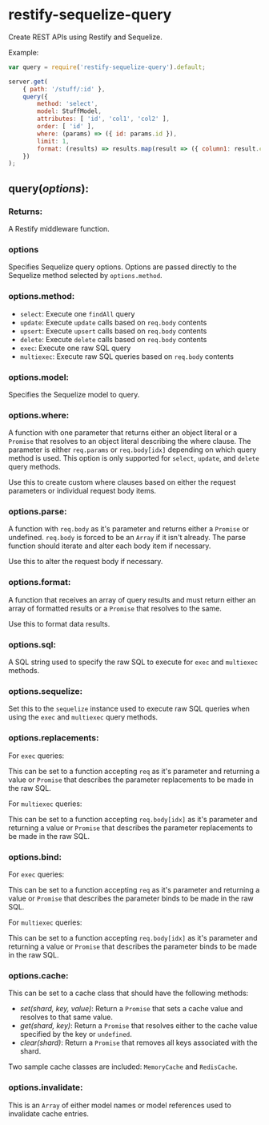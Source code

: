 # restify-sequelize-query

Create REST APIs using Restify and Sequelize.

Example:
```js
var query = require('restify-sequelize-query').default;

server.get(
    { path: '/stuff/:id' },
    query({
        method: 'select',
        model: StuffModel,
        attributes: [ 'id', 'col1', 'col2' ],
        order: [ 'id' ],
        where: (params) => ({ id: params.id }),
        limit: 1,
        format: (results) => results.map(result => ({ column1: result.col1, column2: result.col2 }))
    })
);
```

## query(*options*):

### Returns:
A Restify middleware function.

### options
Specifies Sequelize query options.  Options are passed directly to the Sequelize method selected by `options.method`.
### options.method:
- `select`: Execute one `findAll` query
- `update`: Execute `update` calls based on `req.body` contents
- `upsert`: Execute `upsert` calls based on `req.body` contents
- `delete`: Execute `delete` calls based on `req.body` contents
- `exec`: Execute one raw SQL query
- `multiexec`: Execute raw SQL queries based on `req.body` contents

### options.model:
Specifies the Sequelize model to query.

### options.where:

A function with one parameter that returns either an object literal or a `Promise` that resolves to an object literal describing the where clause.  The parameter is either `req.params` or `req.body[idx]` depending on which query method is used.  This option is only supported for `select`, `update`, and `delete` query methods.

Use this to create custom where clauses based on either the request parameters or individual request body items.

### options.parse:

A function with `req.body` as it's parameter and returns either a `Promise` or undefined.  `req.body` is forced to be an `Array` if it isn't already.  The parse function should iterate and alter each body item if necessary.

Use this to alter the request body if necessary.

### options.format:

A function that receives an array of query results and must return either an array of formatted results or a `Promise` that resolves to the same.

Use this to format data results.  

### options.sql:

A SQL string used to specify the raw SQL to execute for `exec` and `multiexec` methods.

### options.sequelize:

Set this to the `sequelize` instance used to execute raw SQL queries when using the `exec` and `multiexec` query methods.

### options.replacements:
For `exec` queries:

This can be set to a function accepting `req` as it's parameter and returning a value or `Promise` that describes the parameter replacements to be made in the raw SQL.

For `multiexec` queries:

This can be set to a function accepting `req.body[idx]` as it's parameter and returning a value or `Promise` that describes the parameter replacements to be made in the raw SQL.

### options.bind:
For `exec` queries:

This can be set to a function accepting `req` as it's parameter and returning a value or `Promise` that describes the parameter binds to be made in the raw SQL.

For `multiexec` queries:

This can be set to a function accepting `req.body[idx]` as it's parameter and returning a value or `Promise` that describes the parameter binds to be made in the raw SQL.

### options.cache:

This can be set to a cache class that should have the following methods:

- *set(shard, key, value)*: Return a `Promise` that sets a cache value and resolves to that same value.
- *get(shard, key)*: Return a `Promise` that resolves either to the cache value specified by the key or `undefined`.
- *clear(shard)*: Return a `Promise` that removes all keys associated with the shard.

Two sample cache classes are included: `MemoryCache` and `RedisCache`.

### options.invalidate:

This is an `Array` of either model names or model references used to invalidate cache entries.
